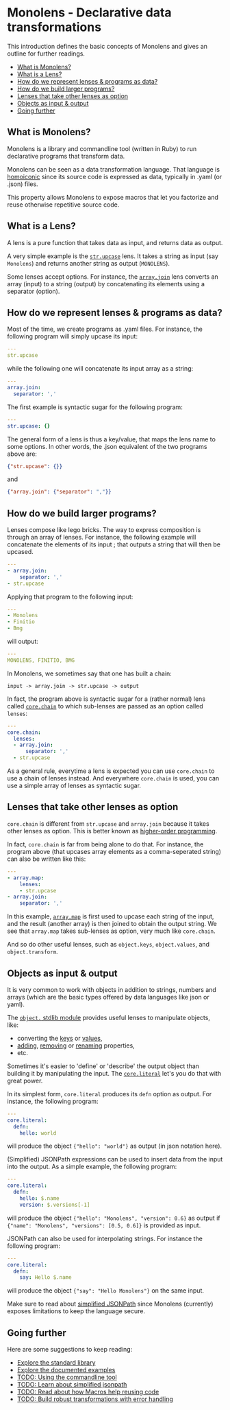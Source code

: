 # Monolens - Declarative data transformations

This introduction defines the basic concepts of Monolens and gives an outline
for further readings.

- [What is Monolens?](#what-is-monolens)
- [What is a Lens?](#what-is-a-lens)
- [How do we represent lenses & programs as data?](#how-do-we-represent-lenses--programs-as-data)
- [How do we build larger programs?](#how-do-we-build-larger-programs)
- [Lenses that take other lenses as option](#lenses-that-take-other-lenses-as-option)
- [Objects as input & output](#objects-as-input--output)
- [Going further](#going-further)

## What is Monolens?

Monolens is a library and commandline tool (written in Ruby) to run declarative
programs that transform data.

Monolens can be seen as a data transformation language. That language is
[homoiconic](https://en.wikipedia.org/wiki/Homoiconicity#:~:text=A%20language%20is%20homoiconic%20if,treats%20%22code%20as%20data%22.)
since its source code is expressed as data, typically in .yaml (or .json) files.

This property allows Monolens to expose macros that let you factorize and reuse
otherwise repetitive source code.

## What is a Lens?

A lens is a pure function that takes data as input, and returns data as output.

A very simple example is the [`str.upcase`](./stdlib/str/upcase.md) lens. It
takes a string as input (say `Monolens`) and returns another string as output
(`MONOLENS`).

Some lenses accept options. For instance, the [`array.join`](./stdlib/array/join.md)
lens converts an array (input) to a string (output) by concatenating its elements
using a separator (option).

## How do we represent lenses & programs as data?

Most of the time, we create programs as .yaml files. For instance, the following
program will simply upcase its input:

```yaml
---
str.upcase
```

while the following one will concatenate its input array as a string:

```yaml
---
array.join:
  separator: ','
```

The first example is syntactic sugar for the following program:

```yaml
---
str.upcase: {}
```

The general form of a lens is thus a key/value, that maps the lens name to some
options. In other words, the .json equivalent of the two programs above are:

```json
{"str.upcase": {}}
```

and

```json
{"array.join": {"separator": ","}}
```

## How do we build larger programs?

Lenses compose like lego bricks. The way to express composition is through
an array of lenses. For instance, the following example will concatenate the
elements of its input ; that outputs a string that will then be upcased.

```yaml
---
- array.join:
    separator: ','
- str.upcase
```

Applying that program to the following input:

```yaml
---
- Monolens
- Finitio
- Bmg
```

will output:

```yaml
---
MONOLENS, FINITIO, BMG
```

In Monolens, we sometimes say that one has built a chain:

```
input -> array.join -> str.upcase -> output
```

In fact, the program above is syntactic sugar for a (rather normal) lens called
[`core.chain`](./stdlib/core/chain.md) to which sub-lenses are passed as an
option called `lenses`:

```yaml
---
core.chain:
  lenses:
  - array.join:
      separator: ','
  - str.upcase
```

As a general rule, everytime a lens is expected you can use `core.chain` to
use a chain of lenses instead. And everywhere `core.chain` is used, you can
use a simple array of lenses as syntactic sugar.

## Lenses that take other lenses as option

`core.chain` is different from `str.upcase` and `array.join` because it takes
other lenses as option. This is better known as
[higher-order programming](https://en.wikipedia.org/wiki/Higher-order_programming).

In fact, `core.chain` is far from being alone to do that. For instance, the
program above (that upcases array elements as a comma-seperated string) can
also be written like this:

```yaml
---
- array.map:
    lenses:
    - str.upcase
- array.join:
    separator: ','
```

In this example, [`array.map`](./stdlib/array/map.md) is first used to upcase
each string of the input, and the result (another array) is then joined to
obtain the output string. We see that `array.map` takes sub-lenses as option,
very much like `core.chain`.

And so do other useful lenses, such as `object.keys`, `object.values`, and
`object.transform`.

## Objects as input & output

It is very common to work with objects in addition to strings, numbers and
arrays (which are the basic types offered by data languages like json or yaml).

The [`object.` stdlib module](./stdlib/object) provides useful lenses to
manipulate objects, like:
- converting the [keys](./stdlib/object/keys.md) or [values](./stdlib/object/values.md),
- [adding](./stdlib/object/extend.md), [removing](./stdlib/object/allbut.md) or
  [renaming](./stdlib/object/rename.md) properties,
- etc.

Sometimes it's easier to 'define' or 'describe' the output object than building it
by manipulating the input. The [`core.literal`](./stdlib/core/literal.md) let's you
do that with great power.

In its simplest form, `core.literal` produces its `defn` option as output. For
instance, the following program:

```yaml
---
core.literal:
  defn:
    hello: world
```

will produce the object `{"hello": "world"}` as output (in json notation here).

(Simplified) JSONPath expressions can be used to insert data from the input into
the output. As a simple example, the following program:

```yaml
---
core.literal:
  defn:
    hello: $.name
    version: $.versions[-1]
```

will produce the object `{"hello": "Monolens", "version": 0.6}` as output if
`{"name": "Monolens", "versions": [0.5, 0.6]}` is provided as input.

JSONPath can also be used for interpolating strings. For instance the following
program:

```yaml
---
core.literal:
  defn:
    say: Hello $.name
```

will produce the object `{"say": "Hello Monolens"}` on the same input.

Make sure to read about [simplified JSONPath](./3-simplified-jsonpath.md)
since Monolens (currently) exposes limitations to keep the language secure.

## Going further

Here are some suggestions to keep reading:

- [Explore the standard library](./stdlib)
- [Explore the documented examples](./use-cases)
- [TODO: Using the commandline tool](./2-command-line.md)
- [TODO: Learn about simplified jsonpath](./3-simplified-jsonpath.md)
- [TODO: Read about how Macros help reusing code](./4-macros.md)
- [TODO: Build robust transformations with error handling](./5-error-handling.md)
